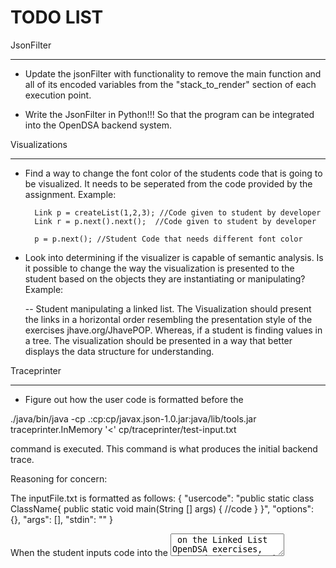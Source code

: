TODO LIST
=========

JsonFilter
***
* Update the jsonFilter with functionality to remove the main function and all of its encoded variables from the "stack_to_render" section of each execution point.

* Write the JsonFilter in Python!!! So that the program can be integrated into the OpenDSA backend system. 


Visualizations
*** 
* Find a way to change the font color of the students code that is going to be visualized. It needs to be seperated from the code provided by the assignment. Example: 

        Link p = createList(1,2,3); //Code given to student by developer 
        Link r = p.next().next();  //Code given to student by developer

        p = p.next(); //Student Code that needs different font color

* Look into determining if the visualizer is capable of semantic analysis. Is it possible to change the way the visualization is presented to the student based on the objects they are instantiating or manipulating? Example: 

	-- Student manipulating a linked list. The Visualization should present the links in a horizontal order resembling the presentation style of the exercises jhave.org/JhavePOP. Whereas, if a student is finding values in a tree. The visualization should be presented in a way that better displays the data structure for understanding. 


Traceprinter
*** 
* Figure out how the user code is formatted before the 

./java/bin/java -cp .:cp:cp/javax.json-1.0.jar:java/lib/tools.jar traceprinter.InMemory '<' cp/traceprinter/test-input.txt 

command is executed. This command is what produces the initial backend trace. 

Reasoning for concern: 

The inputFile.txt is formatted as follows: 
{
 "usercode": 
 "public static class ClassName{ public static void main(String [] args) { //code } }", 
 "options": {},
 "args": [],
 "stdin": ""
}

When the student inputs code into the <textarea> on the Linked List OpenDSA exercises, the code is sent back and forth via a string. It would not be difficult to concatenate,

        String traceCode = "public static class ClassName{ 
                            public static void main(String [] args) { //code } }"; 

        String jsonObject = "{" + '"' + "usercode" + '"' + ':' + traceCode + '"' 
                            + "options" + '"' + ':' + "{}," + '"' + "args" + '"' + ':' 
                            + "[]," + '"' + "stdin" + '"' + ':' + '"' + '"'; 

however, it seems this should already be in the traceprinter package somewhere. I shouldn't have to write a tiny program to modify the user's code before its sent to the traceprinter and once again after its processed? 

* The formatting of the usercode is another issue that must be solved soon. When sending a json object to traceprinter.InMemory, there must not be more than one space between each character within the "usercode":"" section, or the JsonParser, JsonTokenizer, and JsonReader, will all throw errors. Therefore, I must find out how the user code is formatted before it is even placed within the usercode section of the json object.

